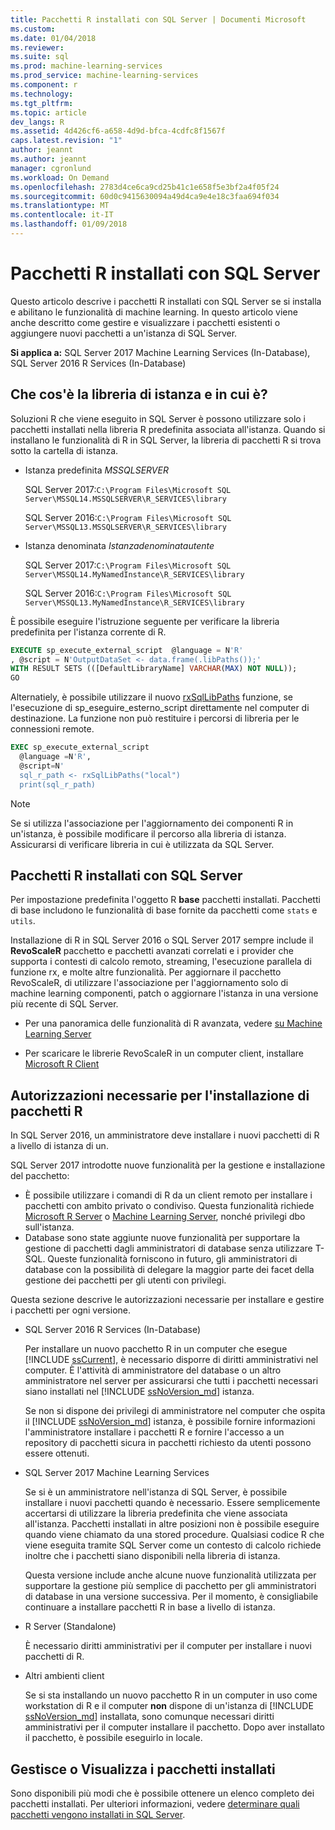 ```yaml
---
title: Pacchetti R installati con SQL Server | Documenti Microsoft
ms.custom: 
ms.date: 01/04/2018
ms.reviewer: 
ms.suite: sql
ms.prod: machine-learning-services
ms.prod_service: machine-learning-services
ms.component: r
ms.technology: 
ms.tgt_pltfrm: 
ms.topic: article
dev_langs: R
ms.assetid: 4d426cf6-a658-4d9d-bfca-4cdfc8f1567f
caps.latest.revision: "1"
author: jeannt
ms.author: jeannt
manager: cgronlund
ms.workload: On Demand
ms.openlocfilehash: 2783d4ce6ca9cd25b41c1e658f5e3bf2a4f05f24
ms.sourcegitcommit: 60d0c9415630094a49d4ca9e4e18c3faa694f034
ms.translationtype: MT
ms.contentlocale: it-IT
ms.lasthandoff: 01/09/2018
---
```

# <a name="r-packages-installed-with-sql-server"></a>Pacchetti R installati con SQL Server

Questo articolo descrive i pacchetti R installati con SQL Server se si installa e abilitano le funzionalità di machine learning. In questo articolo viene anche descritto come gestire e visualizzare i pacchetti esistenti o aggiungere nuovi pacchetti a un'istanza di SQL Server.

**Si applica a:** SQL Server 2017 Machine Learning Services (In-Database), SQL Server 2016 R Services (In-Database)

## <a name="what-is-the-instance-library-and-where-is-it"></a>Che cos'è la libreria di istanza e in cui è?

Soluzioni R che viene eseguito in SQL Server è possono utilizzare solo i pacchetti installati nella libreria R predefinita associata all'istanza. Quando si installano le funzionalità di R in SQL Server, la libreria di pacchetti R si trova sotto la cartella di istanza.

+ Istanza predefinita *MSSQLSERVER* 

    SQL Server 2017:`C:\Program Files\Microsoft SQL Server\MSSQL14.MSSQLSERVER\R_SERVICES\library` 
    
    SQL Server 2016:`C:\Program Files\Microsoft SQL Server\MSSQL13.MSSQLSERVER\R_SERVICES\library`

+ Istanza denominata *Istanzadenominatautente* 

    SQL Server 2017:`C:\Program Files\Microsoft SQL Server\MSSQL14.MyNamedInstance\R_SERVICES\library` 
    
    SQL Server 2016:`C:\Program Files\Microsoft SQL Server\MSSQL13.MyNamedInstance\R_SERVICES\library`

È possibile eseguire l'istruzione seguente per verificare la libreria predefinita per l'istanza corrente di R.

```sql
EXECUTE sp_execute_external_script  @language = N'R'
, @script = N'OutputDataSet <- data.frame(.libPaths());'
WITH RESULT SETS (([DefaultLibraryName] VARCHAR(MAX) NOT NULL));
GO
```

Alternatiely, è possibile utilizzare il nuovo [rxSqlLibPaths](https://docs.microsoft.com/machine-learning-server/r-reference/revoscaler/rxsqllibpaths) funzione, se l'esecuzione di sp\_eseguire\_esterno\_script direttamente nel computer di destinazione. La funzione non può restituire i percorsi di libreria per le connessioni remote.

```sql
EXEC sp_execute_external_script
  @language =N'R',
  @script=N'
  sql_r_path <- rxSqlLibPaths("local")
  print(sql_r_path)
```

> [!NOTE]
> Se si utilizza l'associazione per l'aggiornamento dei componenti R in un'istanza, è possibile modificare il percorso alla libreria di istanza. Assicurarsi di verificare libreria in cui è utilizzata da SQL Server.

## <a name="r-packages-installed-with-sql-server"></a>Pacchetti R installati con SQL Server

Per impostazione predefinita l'oggetto R **base** pacchetti installati. Pacchetti di base includono le funzionalità di base fornite da pacchetti come `stats` e `utils`.

Installazione di R in SQL Server 2016 o SQL Server 2017 sempre include il **RevoScaleR** pacchetto e pacchetti avanzati correlati e i provider che supporta i contesti di calcolo remoto, streaming, l'esecuzione parallela di funzione rx, e molte altre funzionalità. Per aggiornare il pacchetto RevoScaleR, di utilizzare l'associazione per l'aggiornamento solo di machine learning componenti, patch o aggiornare l'istanza in una versione più recente di SQL Server.

+ Per una panoramica delle funzionalità di R avanzata, vedere [su Machine Learning Server](https://docs.microsoft.com/machine-learning-server/what-is-microsoft-r-server)

+ Per scaricare le librerie RevoScaleR in un computer client, installare [Microsoft R Client](https://docs.microsoft.com/machine-learning-server/r-client/what-is-microsoft-r-client)

## <a name="permissions-required-for-installing-r-packages"></a>Autorizzazioni necessarie per l'installazione di pacchetti R

In SQL Server 2016, un amministratore deve installare i nuovi pacchetti di R a livello di istanza di un. 

SQL Server 2017 introdotte nuove funzionalità per la gestione e installazione del pacchetto:

+ È possibile utilizzare i comandi di R da un client remoto per installare i pacchetti con ambito privato o condiviso. Questa funzionalità richiede [Microsoft R Server](https://docs.microsoft.com/machine-learning-server/install/r-server-install) o [Machine Learning Server](https://docs.microsoft.com/machine-learning-server/what-is-machine-learning-server), nonché privilegi dbo sull'istanza.
+ Database sono state aggiunte nuove funzionalità per supportare la gestione di pacchetti dagli amministratori di database senza utilizzare T-SQL. Queste funzionalità forniscono in futuro, gli amministratori di database con la possibilità di delegare la maggior parte dei facet della gestione dei pacchetti per gli utenti con privilegi.

Questa sezione descrive le autorizzazioni necessarie per installare e gestire i pacchetti per ogni versione.

+ SQL Server 2016 R Services (In-Database)

    Per installare un nuovo pacchetto R in un computer che esegue [!INCLUDE [ssCurrent](..\..\includes\sscurrent-md.md)], è necessario disporre di diritti amministrativi nel computer. È l'attività di amministratore del database o un altro amministratore nel server per assicurarsi che tutti i pacchetti necessari siano installati nel [!INCLUDE [ssNoVersion_md](..\..\includes\ssnoversion-md.md)] istanza.

    Se non si dispone dei privilegi di amministratore nel computer che ospita il [!INCLUDE [ssNoVersion_md](..\..\includes\ssnoversion-md.md)] istanza, è possibile fornire informazioni l'amministratore installare i pacchetti R e fornire l'accesso a un repository di pacchetti sicura in pacchetti richiesto da utenti possono essere ottenuti.

+ SQL Server 2017 Machine Learning Services

    Se si è un amministratore nell'istanza di SQL Server, è possibile installare i nuovi pacchetti quando è necessario. Essere semplicemente accertarsi di utilizzare la libreria predefinita che viene associata all'istanza. Pacchetti installati in altre posizioni non è possibile eseguire quando viene chiamato da una stored procedure. Qualsiasi codice R che viene eseguita tramite SQL Server come un contesto di calcolo richiede inoltre che i pacchetti siano disponibili nella libreria di istanza.

    Questa versione include anche alcune nuove funzionalità utilizzata per supportare la gestione più semplice di pacchetto per gli amministratori di database in una versione successiva. Per il momento, è consigliabile continuare a installare pacchetti R in base a livello di istanza.

+ R Server (Standalone)

    È necessario diritti amministrativi per il computer per installare i nuovi pacchetti di R.

+ Altri ambienti client

    Se si sta installando un nuovo pacchetto R in un computer in uso come workstation di R e il computer **non** dispone di un'istanza di [!INCLUDE [ssNoVersion_md](..\..\includes\ssnoversion-md.md)] installata, sono comunque necessari diritti amministrativi per il computer installare il pacchetto. Dopo aver installato il pacchetto, è possibile eseguirlo in locale.

## <a name="managing-or-viewing-installed-packages"></a>Gestisce o Visualizza i pacchetti installati

Sono disponibili più modi che è possibile ottenere un elenco completo dei pacchetti installati. Per ulteriori informazioni, vedere [determinare quali pacchetti vengono installati in SQL Server](determine-which-packages-are-installed-on-sql-server.md).
